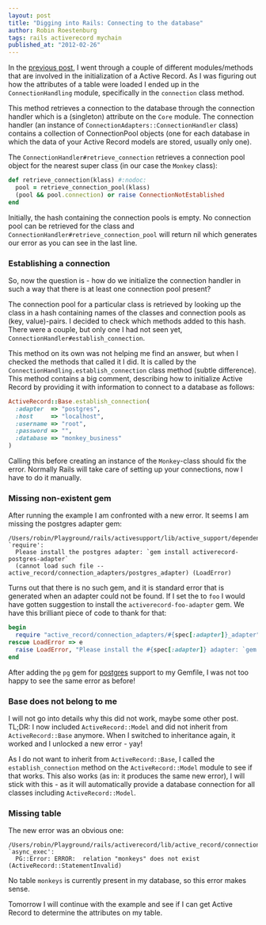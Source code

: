 ```yaml
--- 
layout: post 
title: "Digging into Rails: Connecting to the database"
author: Robin Roestenburg 
tags: rails activerecord mychain 
published_at: "2012-02-26" 
---
```


In the [previous
post](/2012/02/25/digging-into-rails-closer-look-at-activerecord-initialize),
I went through a couple of different modules/methods that are involved in the
initialization of a Active Record. As I was figuring out how the attributes of a
table were loaded I ended up in the `ConnectionHandling` module, specifically in
the `connection` class method. 

This method retrieves a connection to the database through the connection
handler which is a (singleton) attribute on the `Core` module. The
connection handler (an instance of `ConnectionAdapters::ConnectionHandler`
class) contains a collection of ConnectionPool objects (one for each database in
which the data of your Active Record models are stored, usually only one).

The `ConnectionHandler#retrieve_connection` retrieves a connection pool object
for the nearest super class (in our case the `Monkey` class):

~~~ ruby
def retrieve_connection(klass) #:nodoc:
  pool = retrieve_connection_pool(klass)
  (pool && pool.connection) or raise ConnectionNotEstablished
end
~~~

Initially, the hash containing the connection pools is empty. No connection
pool can be retrieved for the class and
`ConnectionHandler#retrieve_connection_pool`
will return nil which generates our error as you can see in the last line.

### Establishing a connection
So, now the question is - how do we initialize the connection handler in such a
way that there is at least one connection pool present? 

The connection pool for a particular class is retrieved by looking up the class
in a hash containing names of the classes and connection pools as (key,
value)-pairs. I decided to check which methods added to this hash. There were a
couple, but only one I had not seen yet,
`ConnectionHandler#establish_connection`. 

This method on its own was not helping me find an answer, but when I checked the
methods that called it I did. It is called by the
`ConnectionHandling.establish_connection` class method (subtle difference). This 
method contains a big comment, describing how to initialize Active Record by
providing it with information to connect to a database as follows:

~~~ ruby
ActiveRecord::Base.establish_connection(
  :adapter  => "postgres",
  :host     => "localhost",
  :username => "root",
  :password => "",
  :database => "monkey_business"
)
~~~

Calling this before creating an instance of the `Monkey`-class should fix the
error. Normally Rails will take care of setting up your connections, now I have
to do it manually. 

### Missing non-existent gem
After running the example I am confronted with a new error. It seems I am
missing the postgres adapter gem: 

~~~ text
/Users/robin/Playground/rails/activesupport/lib/active_support/dependencies.rb:251:in `require': 
  Please install the postgres adapter: `gem install activerecord-postgres-adapter` 
  (cannot load such file -- active_record/connection_adapters/postgres_adapter) (LoadError)
~~~

Turns out that there is no such gem, and it is standard error that is generated
when an adapter could not be found. If I set the to `foo` I would have gotten
suggestion to install the `activerecord-foo-adapter` gem. We have this brilliant
piece of code to thank for that:

~~~ ruby
begin
  require "active_record/connection_adapters/#{spec[:adapter]}_adapter"
rescue LoadError => e
  raise LoadError, "Please install the #{spec[:adapter]} adapter: `gem install activerecord-#{spec[:adapter]}-adapter` (#{e.message})", e.backtrace
end
~~~ 

After adding the `pg` gem for
[postgres](/2011/09/21/migrating-rails-application-to-postgres-migration)
support to my Gemfile, I was not too happy to see the same error as before!

### Base does not belong to me
I will not go into details why this did not work, maybe some other post. 
TL;DR: I now included `ActiveRecord::Model` and did not inherit from
`ActiveRecord::Base` anymore. When I switched to inheritance again, it worked 
and I unlocked a new error - yay! 

As I do not want to inherit from `ActiveRecord::Base`, I called the
`establish_connection` method on the `ActiveRecord::Model` module to see if that
works. This also works (as in: it produces the same new error), I will stick 
with this - as it will automatically provide a database connection for all
classes including `ActiveRecord::Model`.  

### Missing table
The new error was an obvious one:

~~~ text
/Users/robin/Playground/rails/activerecord/lib/active_record/connection_adapters/postgresql_adapter.rb:1242:in `async_exec': 
  PG::Error: ERROR:  relation "monkeys" does not exist (ActiveRecord::StatementInvalid)
~~~

No table `monkeys` is currently present in my database, so this error makes
sense. 

Tomorrow I will continue with the example and see if I can get Active Record to
determine the attributes on my table. 


